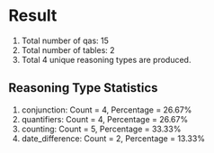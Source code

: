 # Result<br/>
1. Total number of qas: 15<br/>
2. Total number of tables: 2<br/>
3. Total 4 unique reasoning types are produced.<br/>
## **Reasoning Type Statistics**<br/>
1. conjunction: Count = 4, Percentage = 26.67%<br/>
2. quantifiers: Count = 4, Percentage = 26.67%<br/>
3. counting: Count = 5, Percentage = 33.33%<br/>
4. date_difference: Count = 2, Percentage = 13.33%<br/>
